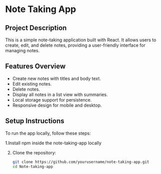 # Note Taking App

## Project Description
This is a simple note-taking application built with React. It allows users to create, edit, and delete notes, providing a user-friendly interface for managing notes.

## Features Overview
- Create new notes with titles and body text.
- Edit existing notes.
- Delete notes.
- Display all notes in a list view with summaries.
- Local storage support for persistence.
- Responsive design for mobile and desktop.

## Setup Instructions
To run the app locally, follow these steps:

1.Install npm inside the note-taking-app locally

2. Clone the repository:
   ```bash
   git clone https://github.com/yourusername/note-taking-app.git
   cd Note-taking-app
